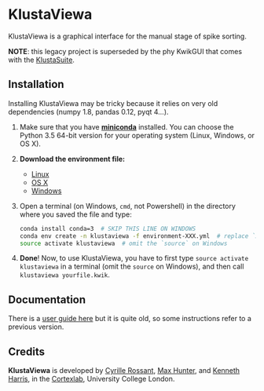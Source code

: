 # KlustaViewa

KlustaViewa is a graphical interface for the manual stage of spike sorting.

**NOTE**: this legacy project is superseded by the phy KwikGUI that comes with the [KlustaSuite](https://github.com/kwikteam/klusta).


## Installation

Installing KlustaViewa may be tricky because it relies on very old dependencies (numpy 1.8, pandas 0.12, pyqt 4...).

1. Make sure that you have [**miniconda**](http://conda.pydata.org/miniconda.html) installed. You can choose the Python 3.5 64-bit version for your operating system (Linux, Windows, or OS X).
2. **Download the environment file:**
    * [Linux](https://raw.githubusercontent.com/klusta-team/klustaviewa/master/installer/environment-linux.yml)
    * [OS X](https://raw.githubusercontent.com/klusta-team/klustaviewa/master/installer/environment-osx.yml)
    * [Windows](https://raw.githubusercontent.com/klusta-team/klustaviewa/master/installer/environment-win.yml)
3. Open a terminal (on Windows, `cmd`, not Powershell) in the directory where you saved the file and type:

    ```bash
    conda install conda=3  # SKIP THIS LINE ON WINDOWS
    conda env create -n klustaviewa -f environment-XXX.yml  # replace `XXX` by your system
    source activate klustaviewa  # omit the `source` on Windows
    ```

4. **Done**! Now, to use KlustaViewa, you have to first type `source activate klustaviewa` in a terminal (omit the `source` on Windows), and then call `klustaviewa yourfile.kwik`.


## Documentation

There is a [user guide here](https://github.com/klusta-team/klustaviewa/blob/master/docs/manual.md) but it is quite old, so some instructions refer to a previous version.


## Credits

**KlustaViewa** is developed by [Cyrille Rossant](http://cyrille.rossant.net), [Max Hunter](https://iris.ucl.ac.uk/iris/browse/profile?upi=MLDHU99), and [Kenneth Harris](https://iris.ucl.ac.uk/iris/browse/profile?upi=KDHAR02), in the [Cortexlab](https://www.ucl.ac.uk/cortexlab), University College London.
